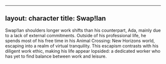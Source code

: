 
---
layout: character
title: Swap!Ian
---

Swap!Ian shoulders longer work shifts than his counterpart, Ada, mainly due to a lack of external commitments. Outside of his professional life, he spends most of his free time in his Animal Crossing: New Horizons world, escaping into a realm of virtual tranquility. This escapism contrasts with his diligent work ethic, making his life appear lopsided: a dedicated worker who has yet to find balance between work and leisure.
